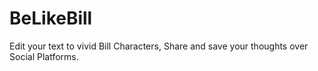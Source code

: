 # BeLikeBill
Edit your text to vivid Bill Characters, Share and save your thoughts over Social Platforms.
